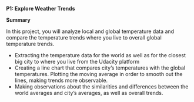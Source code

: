 **P1: Explore Weather Trends**

**Summary**

In this project, you will analyze local and global temperature data and compare the temperature trends where you live to overall global temperature trends.

- Extracting the temperature data for the world as well as for the closest big city to where you live from the Udacity platform
- Creating a line chart that compares city’s temperatures with the global temperatures. Plotting the moving average in order to smooth out the lines, making trends more observable.
- Making observations about the similarities and differences between the world averages and city’s averages, as well as overall trends. 
